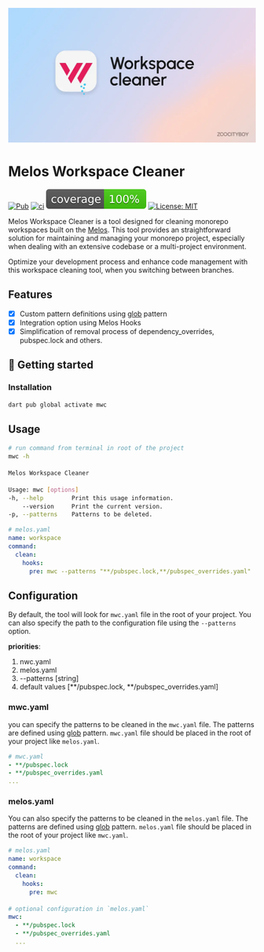 ![alt text](https://raw.githubusercontent.com/zoocityboy/melos_workspace_cleaner/main/assets/workspace_cleaner.webp "Resoure")

# Melos Workspace Cleaner

[![Pub](https://img.shields.io/pub/v/mwc.svg)](https://pub.dev/packages/mwc)
[![ci](https://github.com/zoocityboy/melos_workspace_cleaner/actions/workflows/dart.yml/badge.svg)](https://github.com/zoocityboy/melos_workspace_cleaner/actions)
[![coverage](https://raw.githubusercontent.com/zoocityboy/melos_workspace_cleaner/main/coverage_badge.svg)](https://github.com/zoocityboy/melos_workspace_cleaner/actions)
[![License: MIT](https://img.shields.io/badge/license-MIT-purple.svg)](https://opensource.org/licenses/MIT)


Melos Workspace Cleaner is a tool designed for cleaning monorepo workspaces built on the [Melos](https://melos.invertase.dev/~melos-latest).
This tool provides an straightforward solution for maintaining and managing your monorepo project,
especially when dealing with an extensive codebase or a multi-project environment.

Optimize your development process and enhance code management with
this workspace cleaning tool, when you switching between branches.

## Features

- [X] Custom pattern definitions using [glob](https://pub.dev/packages/glob) pattern
- [X] Integration option using Melos Hooks
- [X] Simplification of removal process of dependency_overrides, pubspec.lock and others.

## 🚀  Getting started

### Installation

```bash
dart pub global activate mwc
```

## Usage

```bash
# run command from terminal in root of the project
mwc -h

Melos Workspace Cleaner

Usage: mwc [options]
-h, --help        Print this usage information.
    --version     Print the current version.
-p, --patterns    Patterns to be deleted.
```

```yaml
# melos.yaml
name: workspace
command:
  clean:
    hooks:
      pre: mwc --patterns "**/pubspec.lock,**/pubspec_overrides.yaml"
```

## Configuration

By default, the tool will look for `mwc.yaml` file in the root of your project.
You can also specify the path to the configuration file using the `--patterns` option.

**priorities**:
1. nwc.yaml
2. melos.yaml
3. --patterns [string]
4. default values [**/pubspec.lock, **/pubspec_overrides.yaml]


### mwc.yaml

you can specify the patterns to be cleaned in the `mwc.yaml` file. The patterns are defined using [glob](https://pub.dev/packages/glob) pattern.
`mwc.yaml` file should be placed in the root of your project like `melos.yaml`.

```yaml
# mwc.yaml
- **/pubspec.lock
- **/pubspec_overrides.yaml
...   
```

### melos.yaml 

You can also specify the patterns to be cleaned in the `melos.yaml` file. The patterns are defined using [glob](https://pub.dev/packages/glob) pattern.
`melos.yaml` file should be placed in the root of your project like `mwc.yaml`.

```yaml
# melos.yaml
name: workspace
command:
  clean:
    hooks:
      pre: mwc

# optional configuration in `melos.yaml`
mwc:
  - **/pubspec.lock
  - **/pubspec_overrides.yaml
  ...  
```

